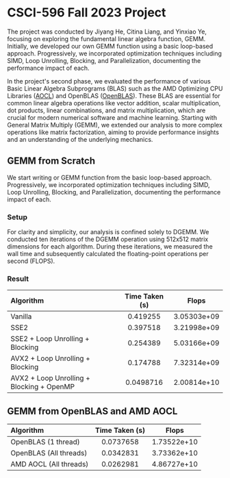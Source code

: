 # CSCI-596 Fall 2023 Project


The project was conducted by Jiyang He, Citina Liang, and Yinxiao Ye, focusing on exploring the fundamental linear algebra function, GEMM. Initially, we developed our own GEMM function using a basic loop-based approach. Progressively, we incorporated optimization techniques including SIMD, Loop Unrolling, Blocking, and Parallelization, documenting the performance impact of each.

In the project's second phase, we evaluated the performance of various Basic Linear Algebra Subprograms (BLAS) such as the AMD Optimizing CPU Libraries ([AOCL](https://www.amd.com/en/developer/aocl.html)) and OpenBLAS ([OpenBLAS](https://www.openblas.net/)). These BLAS are essential for common linear algebra operations like vector addition, scalar multiplication, dot products, linear combinations, and matrix multiplication, which are crucial for modern numerical software and machine learning. Starting with General Matrix Multiply (GEMM), we extended our analysis to more complex operations like matrix factorization, aiming to provide performance insights and an understanding of the underlying mechanics.


## GEMM from Scratch

We start writing or GEMM function from the basic loop-based approach. Progressively, we incorporated optimization techniques including SIMD, Loop Unrolling, Blocking, and Parallelization, documenting the performance impact of each.

### Setup
For clarity and simplicity, our analysis is confined solely to DGEMM. We conducted ten iterations of the DGEMM operation using 512x512 matrix dimensions for each algorithm. During these iterations, we measured the wall time and subsequently calculated the floating-point operations per second (FLOPS).

### Result

| Algorithm       | Time Taken (s) | Flops | 
| :---------- | :----------: | :-----: |
| Vanilla    | 0.419255 | 3.05303e+09 |
| SSE2    | 0.397518 | 3.21998e+09 |
| SSE2 + Loop Unrolling + Blocking  | 0.254389| 5.03166e+09 |
| AVX2 + Loop Unrolling + Blocking      | 0.174788 | 7.32314e+09 |
| AVX2 + Loop Unrolling + Blocking + OpenMP        | 0.0498716 | 2.00814e+10 | 

## GEMM from OpenBLAS and AMD AOCL

| Algorithm       | Time Taken (s) | Flops | 
| :---------- | :----------: | :-----: |
| OpenBLAS (1 thread)    | 0.0737658 | 1.73522e+10 |
| OpenBLAS (All threads)    | 0.0342831 | 3.73362e+10 |
| AMD AOCL (All threads)| 0.0262981| 4.86727e+10 |





